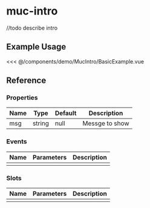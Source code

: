 <script setup>
import Basic from './demo/MucIntro/BasicExample.vue'
</script>

# muc-intro

//todo describe intro

## Example Usage

<DemoContainer>
  <Basic/>
</DemoContainer>

<<< @/components/demo/MucIntro/BasicExample.vue

## Reference

### Properties

| Name | Type   | Default | Description    |
| ---- | ------ | ------- | -------------- |
| msg  | string | null    | Messge to show |

### Events

| Name | Parameters | Description |
| ---- | ---------- | ----------- |
|      |            |             |

### Slots

| Name | Parameters | Description |
| ---- | ---------- | ----------- |
|      |            |             |
